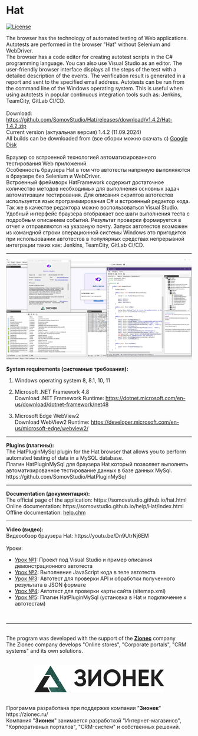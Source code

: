 # Hat

[![License](http://img.shields.io/:license-mit-blue.svg)](https://github.com/SomovStudio/Hat/blob/main/LICENSE)

The browser has the technology of automated testing of Web applications.
<br>
Autotests are performed in the browser "Hat" without Selenium and WebDriver.
<br>
The browser has a code editor for creating autotest scripts in the C# programming language.
You can also use Visual Studio as an editor.
The user-friendly browser interface displays all the steps of the test with a detailed description of the events. 
The verification result is generated in a report and sent to the specified email address. 
Autotests can be run from the command line of the Windows operating system. This is useful when using autotests in popular continuous integration tools such as: Jenkins, TeamCity, GitLab CI/CD.
<br>
<br>Download: https://github.com/SomovStudio/Hat/releases/download/v1.4.2/Hat-1.4.2.zip
<br>Current version (актуальная версия) 1.4.2 (11.09.2024)
<br>All builds can be downloaded from (все сборки можно скачать с) <a target="_blank" href="https://drive.google.com/drive/folders/1X-dtbYdjTcpMsWYlUjUupl3PU0BuKCwK">Google Disk</a>
<br>
<br>
Браузер со встроенной технологией автоматизированного тестирования Web приложений.
<br>
Особенность браузера Hat в том что автотесты напрямую выполняются в браузере без Selenium и WebDriver.
<br>
Встроенный фреймворк HatFramework содержит достаточное количество методов необходимых для выполнения основных задач автоматизации тестирования.
Для описания скриптов автотестов используется язык программирования C# и встроенный редактор кода. Так же в качестве редактора можно воспользоваться Visual Studio.
Удобный интерфейс браузера отображает все шаги выполнения теста с подробным описанием событий. 
Результат проверки формируется в отчет и отправляются на указаную почту. 
Запуск автотестов возможен из командной строки операционной системы Windows это пригодится при использовании автотестов в популярных средствах непрерывной интеграции таких как: Jenkins, TeamCity, GitLab CI/CD.
<br>
<hr>

<p align="center">
  <img src="https://github.com/SomovStudio/Hat/blob/main/Img/screenshots/HatZionecEng.png">
</p>

<b>System requirements (системные требования):</b>
1. Windows operating system 8, 8.1, 10, 11

2. Microsoft .NET Framework 4.8
<br>Download .NET Framework Runtime: https://dotnet.microsoft.com/en-us/download/dotnet-framework/net48

3. Microsoft Edge WebView2
<br>Download WebView2 Runtime: https://developer.microsoft.com/en-us/microsoft-edge/webview2/

<hr>
<b>Plugins (плагины):</b>
<br>The HatPluginMySql plugin for the Hat browser that allows you to perform automated testing of data in a MySQL database.
<br>Плагин HatPluginMySql для браузера Hat который позволяет выполнять автоматизированное тестирование данных в базе данных MySql.
<br>https://github.com/SomovStudio/HatPluginMySql

<hr>
<b>Documentation (документация):</b>
<br>The official page of the application: https://somovstudio.github.io/hat.html
<br>Online documentation:  https://somovstudio.github.io/help/Hat/index.html
<br>Offline documentation: <a href="https://github.com/SomovStudio/Hat/raw/main/Help/help.chm">help.chm</a>

<hr>
<b>Video (видео):</b>
<br>Видеообзор браузера Hat: https://youtu.be/Dn9UtrNj6EM
<br>
<br>
Уроки:
<ul>
	<li><a href="https://youtu.be/4qyzbEASw3E" target="_blank">Урок №1</a>: Проект под Visual Studio и пример описания демонстрационного автотеста</li>
	<li><a href="https://youtu.be/WdfLl0Ys8y0" target="_blank">Урок №2</a>: Выполнение JavaScript кода в теле автотеста</li>
	<li><a href="https://youtu.be/dPRx4bqvZ4w" target="_blank">Урок №3</a>: Автотест для проверки API и обработки полученного результата в JSON формате</li>
	<li><a href="https://youtu.be/bsQvmcQJ6Vg" target="_blank">Урок №4</a>: Автотест для проверки карты сайта (sitemap.xml)</li>
	<li><a href="https://youtu.be/z7YmoBKGzeU" target="_blank">Урок №5</a>: Плагин HatPluginMySql (установка в Hat и подключение к автотестам)</li>
</ul>
<br>

<hr>
<br>The program was developed with the support of the <b><a href="https://zionec.ru/">Zionec</a></b> company
<br>The Zionec company develops "Online stores", "Corporate portals", "CRM systems" and its own solutions.
<br><br>
<p align="center">
  <img src="https://github.com/SomovStudio/Hat/blob/main/Img/partners/companyzionec.png">
</p>
<br>Программа разработана при поддержке компании "<b>Зионек</b>" https://zionec.ru/
<br>Компания "<b>Зионек</b>" занимается разработкой "Интернет-магазинов", "Корпоративных порталов", "CRM-систем" и собственных решений.
